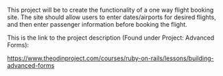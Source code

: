 This project will be to create the functionality of a one way flight booking site. The site should allow users to enter dates/airports for desired flights, and then enter passenger information before booking the flight.

This is the link to the project description (Found under Project: Advanced Forms):

https://www.theodinproject.com/courses/ruby-on-rails/lessons/building-advanced-forms